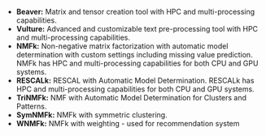 - **Beaver:** Matrix and tensor creation tool with HPC and multi-processing capabilities.
- **Vulture:** Advanced and customizable text pre-processing tool with HPC and multi-processing capabilities.
- **NMFk:** Non-negative matrix factorization with automatic model determination with custom settings including missing value prediction. NMFk has HPC and multi-processing capabilities for both CPU and GPU systems.
- **RESCALk:** RESCAL with Automatic Model Determination. RESCALk has HPC and multi-processing capabilities for both CPU and GPU systems.
- **TriNMFk:** NMF with Automatic Model Determination for Clusters and Patterns. 
- **SymNMFk:** NMFk with symmetric clustering.
- **WNMFk:** NMFk with weighting - used for recommendation system